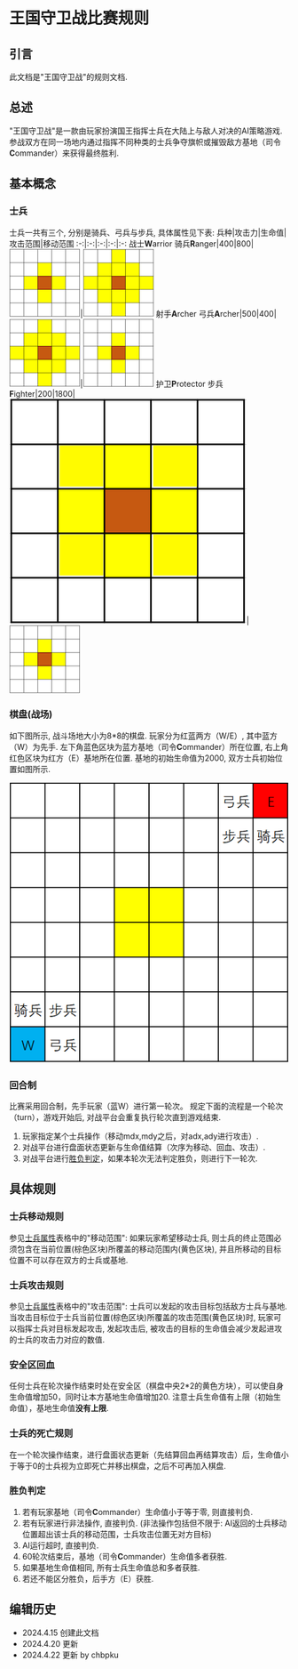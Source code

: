 # 王国守卫战比赛规则

## 引言

此文档是"王国守卫战"的规则文档.

## 总述

"王国守卫战"是一款由玩家扮演国王指挥士兵在大陆上与敌人对决的AI策略游戏.
参战双方在同一场地内通过指挥不同种类的士兵争夺旗帜或摧毁敌方基地（司令**C**ommander）来获得最终胜利.

## 基本概念

### 士兵

士兵一共有三个, 分别是骑兵、弓兵与步兵, 具体属性见下表:
兵种|攻击力|生命值|攻击范围|移动范围
:-:|:-:|:-:|:-:|:-:
战士**W**arrior 骑兵**R**anger|400|800|![Range1](./pictures/Range1.png)|![Range2](./pictures/Range2.png)
射手**A**rcher 弓兵**A**rcher|500|400|![Range2](./pictures/Range2.png)|![Range1](./pictures/Range1.png)
护卫**P**rotector 步兵**F**ighter|200|1800|![Range1a](./pictures/Range1a.png)|![Range1](./pictures/Range1.png)

### 棋盘(战场)

如下图所示, 战斗场地大小为8\*8的棋盘. 玩家分为红蓝两方（W/E）, 其中蓝方（W）为先手. 左下角蓝色区块为蓝方基地（司令**C**ommander）所在位置, 右上角红色区块为红方（E）基地所在位置. 基地的初始生命值为2000, 双方士兵初始位置如图所示.

![Board](./pictures/Board.png)

### 回合制

比赛采用回合制，先手玩家（蓝W）进行第一轮次。
规定下面的流程是一个轮次（turn），游戏开始后, 对战平台会重复执行轮次直到游戏结束.  

   1. 玩家指定某个士兵操作（移动mdx,mdy之后，对adx,ady进行攻击）.
   2. 对战平台进行盘面状态更新与生命值结算（次序为移动、回血、攻击）.
   3. 对战平台进行[胜负判定](#胜负判定)，如果本轮次无法判定胜负，则进行下一轮次.

## 具体规则

### 士兵移动规则

参见[士兵属性](#士兵)表格中的"移动范围": 如果玩家希望移动士兵, 则士兵的终止范围必须包含在当前位置(棕色区块)所覆盖的移动范围内(黄色区块), 并且所移动的目标位置不可以存在双方的士兵或基地.

### 士兵攻击规则

参见[士兵属性](#士兵)表格中的"攻击范围": 士兵可以发起的攻击目标包括敌方士兵与基地. 当攻击目标位于士兵当前位置(棕色区块)所覆盖的攻击范围(黄色区块)时, 玩家可以指挥士兵对目标发起攻击, 发起攻击后, 被攻击的目标的生命值会减少发起进攻的士兵的攻击力对应的数值.

### 安全区回血

任何士兵在轮次操作结束时处在安全区（棋盘中央2\*2的黄色方块），可以使自身生命值增加50，同时让本方基地生命值增加20. 注意士兵生命值有上限（初始生命值），基地生命值**没有上限**.

### 士兵的死亡规则

在一个轮次操作结束，进行盘面状态更新（先结算回血再结算攻击）后，生命值小于等于0的士兵视为立即死亡并移出棋盘，之后不可再加入棋盘.

### 胜负判定

   1. 若有玩家基地（司令**C**ommander）生命值小于等于零, 则直接判负.
   2. 若有玩家进行非法操作, 直接判负. (非法操作包括但不限于: AI返回的士兵移动位置超出该士兵的移动范围，士兵攻击位置无对方目标)
   3. AI运行超时, 直接判负.
   4. 60轮次结束后，基地（司令**C**ommander）生命值多者获胜.
   5. 如果基地生命值相同, 所有士兵生命值总和多者获胜.
   6. 若还不能区分胜负，后手方（E）获胜.

## 编辑历史

- 2024.4.15 创建此文档
- 2024.4.20 更新
- 2024.4.22 更新 by chbpku
